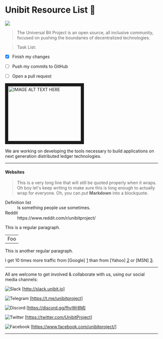 # Unibit Resource List :paperclip:
![](https://img.shields.io/badge/Always-Changing-red.svg)

> The Universal Bit Project is an open source, 
> all inclusive community, focused on pushing the boundaries of decentralized technologies. 


> Task List:

- [x] Finish my changes
- [ ] Push my commits to GitHub
- [ ] Open a pull request



<a href="http://www.youtube.com/watch?feature=player_embedded&v=YOUTUBE_VIDEO_ID_HERE
" target="_blank"><img src="http://img.youtube.com/vi/YOUTUBE_VIDEO_ID_HERE/0.jpg" 
alt="IMAGE ALT TEXT HERE" width="240" height="180" border="10" /></a>

We are working on developing the tools necessary to build applications on next generation distributed ledger technologies.
***

#### Websites
> This is a very long line that will still be quoted properly when it wraps. Oh boy let's keep writing to make sure this is long enough to actually wrap for everyone. Oh, you can *put* **Markdown** into a blockquote. 


<dl>
  <dt>Definition list</dt>
  <dd>Is something people use sometimes.</dd>

  <dt>Reddit</dt>
  <dd>https://www.reddit.com/r/unibitproject/</dd>
</dl>

This is a regular paragraph.

<table>
    <tr>
        <td>Foo</td>
    </tr>
</table>

This is another regular paragraph.

I get 10 times more traffic from [Google] [1] than from
[Yahoo] [2] or [MSN] [3].

  [1]: http://google.com/        "Google"
  [2]: http://search.yahoo.com/  "Yahoo Search"
  [3]: http://search.msn.com/    "MSN Search"


***
All are welcome to get involved & collaborate with us,
using our social media channels:

![](https://github.com/unibitlabs/Unibit-Documents/blob/master/images/slack-logo.png "Slack")
[http://slack.unibit.io]


![](https://github.com/unibitlabs/Unibit-Documents/blob/master/images/telegram-logo.png "Telegram")
[https://t.me/unibitproject]


![](https://github.com/unibitlabs/Unibit-Documents/blob/master/images/discord-logo.png "Discord")
[https://discord.gg/fhvWr8M]


![](https://github.com/unibitlabs/Unibit-Documents/blob/master/images/twitter-logo.png "Twitter")
[https://twitter.com/UnibitProject]


![](https://github.com/unibitlabs/Unibit-Documents/blob/master/images/fb-logo.png "Facebook")
[https://www.facebook.com/unibitproject/]
***
